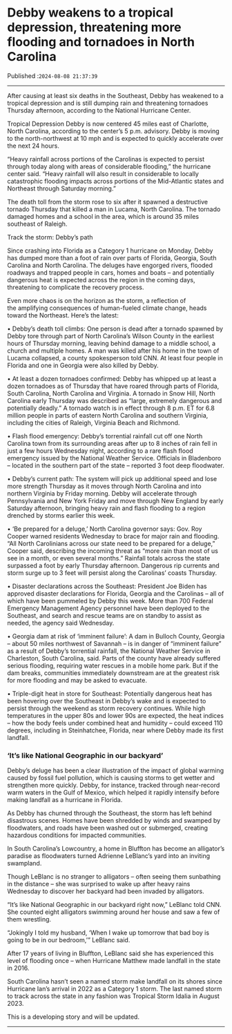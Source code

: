 # Debby weakens to a tropical depression, threatening more flooding and tornadoes in North Carolina

Published :`2024-08-08 21:37:39`

---

After causing at least six deaths in the Southeast, Debby has weakened to a tropical depression and is still dumping rain and threatening tornadoes Thursday afternoon, according to the National Hurricane Center.

Tropical Depression Debby is now centered 45 miles east of Charlotte, North Carolina, according to the center’s 5 p.m. advisory. Debby is moving to the north-northwest at 10 mph and is expected to quickly accelerate over the next 24 hours.

“Heavy rainfall across portions of the Carolinas is expected to persist through today along with areas of considerable flooding,” the hurricane center said. “Heavy rainfall will also result in considerable to locally catastrophic flooding impacts across portions of the Mid-Atlantic states and Northeast through Saturday morning.”

The death toll from the storm rose to six after it spawned a destructive tornado Thursday that killed a man in Lucama, North Carolina. The tornado damaged homes and a school in the area, which is around 35 miles southeast of Raleigh.

Track the storm: Debby’s path

Since crashing into Florida as a Category 1 hurricane on Monday, Debby has dumped more than a foot of rain over parts of Florida, Georgia, South Carolina and North Carolina. The deluges have engorged rivers, flooded roadways and trapped people in cars, homes and boats – and potentially dangerous heat is expected across the region in the coming days, threatening to complicate the recovery process.

Even more chaos is on the horizon as the storm, a reflection of the amplifying consequences of human-fueled climate change, heads toward the Northeast. Here’s the latest:

• Debby’s death toll climbs: One person is dead after a tornado spawned by Debby tore through part of North Carolina’s Wilson County in the earliest hours of Thursday morning, leaving behind damage to a middle school, a church and multiple homes. A man was killed after his home in the town of Lucama collapsed, a county spokesperson told CNN. At least four people in Florida and one in Georgia were also killed by Debby.

• At least a dozen tornadoes confirmed: Debby has whipped up at least a dozen tornadoes as of Thursday that have roared through parts of Florida, South Carolina, North Carolina and Virginia. A tornado in Snow Hill, North Carolina early Thursday was described as “large, extremely dangerous and potentially deadly.” A tornado watch is in effect through 8 p.m. ET for 6.8 million people in parts of eastern North Carolina and southern Virginia, including the cities of Raleigh, Virginia Beach and Richmond.

• Flash flood emergency: Debby’s torrential rainfall cut off one North Carolina town from its surrounding areas after up to 8 inches of rain fell in just a few hours Wednesday night, according to a rare flash flood emergency issued by the National Weather Service. Officials in Bladenboro – located in the southern part of the state – reported 3 foot deep floodwater.

• Debby’s current path: The system will pick up additional speed and lose more  strength Thursday as it moves through North Carolina and into northern Virginia by Friday morning. Debby will accelerate through Pennsylvania and New York Friday and move through New England by early Saturday afternoon, bringing heavy rain and flash flooding to a region drenched by storms earlier this week.

• ‘Be prepared for a deluge,’ North Carolina governor says: Gov. Roy Cooper warned residents Wednesday to brace for major rain and flooding. “All North Carolinians across our state need to be prepared for a deluge,” Cooper said, describing the incoming threat as “more rain than most of us see in a month, or even several months.” Rainfall totals across the state surpassed a foot by early Thursday afternoon. Dangerous rip currents and storm surge up to 3 feet will persist along the Carolinas’ coasts Thursday.

• Disaster declarations across the Southeast: President Joe Biden has approved disaster declarations for Florida, Georgia and the Carolinas – all of which have been pummeled by Debby this week. More than 700 Federal Emergency Management Agency personnel have been deployed to the Southeast, and search and rescue teams are on standby to assist as needed, the agency said Wednesday.

• Georgia dam at risk of ‘imminent failure’: A dam in Bulloch County, Georgia – about 50 miles northwest of Savannah – is in danger of “imminent failure” as a result of Debby’s torrential rainfall, the National Weather Service in Charleston, South Carolina, said. Parts of the county have already suffered serious flooding, requiring water rescues in a mobile home park. But if the dam breaks, communities immediately downstream are at the greatest risk for more flooding and may be asked to evacuate.

• Triple-digit heat in store for Southeast: Potentially dangerous heat has been hovering over the Southeast in Debby’s wake and is expected to persist through the weekend as storm recovery continues. While high temperatures in the upper 80s and lower 90s are expected, the heat indices – how the body feels under combined heat and humidity – could exceed 110 degrees, including in Steinhatchee, Florida, near where Debby made its first landfall.

### ‘It’s like National Geographic in our backyard’

Debby’s deluge has been a clear illustration of the impact of global warming caused by fossil fuel pollution, which is causing storms to get wetter and strengthen more quickly. Debby, for instance, tracked through near-record warm waters in the Gulf of Mexico, which helped it rapidly intensify before making landfall as a hurricane in Florida.

As Debby has churned through the Southeast, the storm has left behind disastrous scenes. Homes have been shredded by winds and swamped by floodwaters, and roads have been washed out or submerged, creating hazardous conditions for impacted communities.

In South Carolina’s Lowcountry, a home in Bluffton has become an alligator’s paradise as floodwaters turned Adrienne LeBlanc’s yard into an inviting swampland.

Though LeBlanc is no stranger to alligators – often seeing them sunbathing in the distance – she was surprised to wake up after heavy rains Wednesday to discover her backyard had been invaded by alligators.

“It’s like National Geographic in our backyard right now,” LeBlanc told CNN. She counted eight alligators swimming around her house and saw a few of them wrestling.

“Jokingly I told my husband, ‘When I wake up tomorrow that bad boy is going to be in our bedroom,’” LeBlanc said.

After 17 years of living in Bluffton, LeBlanc said she has experienced this level of flooding once – when Hurricane Matthew made landfall in the state in 2016.

South Carolina hasn’t seen a named storm make landfall on its shores since Hurricane Ian’s arrival in 2022 as a Category 1 storm. The last named storm to track across the state in any fashion was Tropical Storm Idalia in August 2023.

This is a developing story and will be updated.

---

